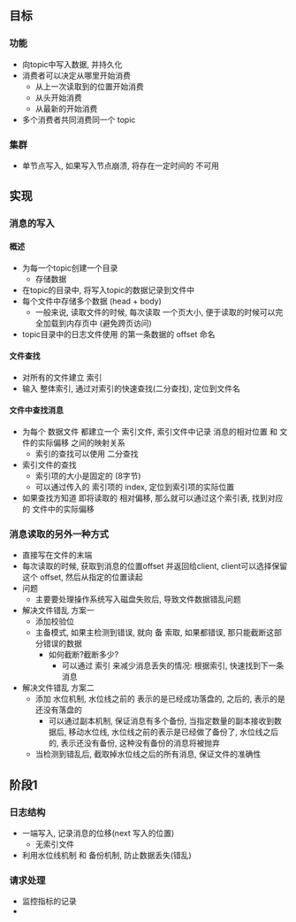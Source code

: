 ## 目标
### 功能
- 向topic中写入数据, 并持久化
- 消费者可以决定从哪里开始消费
    - 从上一次读取到的位置开始消费
    - 从头开始消费
    - 从最新的开始消费
- 多个消费者共同消费同一个 topic

### 集群
- 单节点写入, 如果写入节点崩溃, 将存在一定时间的 不可用


## 实现
### 消息的写入
#### 概述
- 为每一个topic创建一个目录
    - 存储数据
- 在topic的目录中, 将写入topic的数据记录到文件中
- 每个文件中存储多个数据 (head + body)
    - 一般来说, 读取文件的时候, 每次读取 一个页大小, 便于读取的时候可以完全加载到内存页中 (避免跨页访问)
- topic目录中的日志文件使用 的第一条数据的 offset 命名

#### 文件查找
- 对所有的文件建立 索引
- 输入 整体索引, 通过对索引的快速查找(二分查找), 定位到文件名

#### 文件中查找消息
- 为每个 数据文件 都建立一个 索引文件, 索引文件中记录 消息的相对位置 和 文件的实际偏移 之间的映射关系
    - 索引的查找可以使用 二分查找
- 索引文件的查找
    - 索引项的大小是固定的 (8字节)
    - 可以通过传入的 索引项的 index, 定位到索引项的实际位置
- 如果查找方知道 即将读取的 相对偏移, 那么就可以通过这个索引表, 找到对应的 文件中的实际偏移

### 消息读取的另外一种方式
- 直接写在文件的末端
- 每次读取的时候, 获取到消息的位置offset 并返回给client, client可以选择保留这个 offset, 然后从指定的位置读起
- 问题
    - 主要要处理操作系统写入磁盘失败后, 导致文件数据错乱问题
- 解决文件错乱 方案一
    - 添加校验位
    - 主备模式, 如果主检测到错误, 就向 备 索取, 如果都错误, 那只能截断这部分错误的数据
        - 如何截断?截断多少?
            - 可以通过 索引 来减少消息丢失的情况: 根据索引, 快速找到下一条消息
- 解决文件错乱 方案二
    - 添加 水位机制, 水位线之前的 表示的是已经成功落盘的, 之后的, 表示的是还没有落盘的
        - 可以通过副本机制, 保证消息有多个备份, 当指定数量的副本接收到数据后, 移动水位线, 水位线之前的表示是已经做了备份了, 水位线之后的, 表示还没有备份, 这种没有备份的消息将被抛弃
    - 当检测到错乱后, 截取掉水位线之后的所有消息, 保证文件的准确性


## 阶段1
### 日志结构
- 一端写入, 记录消息的位移(next 写入的位置)
    - 无索引文件
- 利用水位线机制 和 备份机制, 防止数据丢失(错乱)

### 请求处理
- 监控指标的记录
- 


